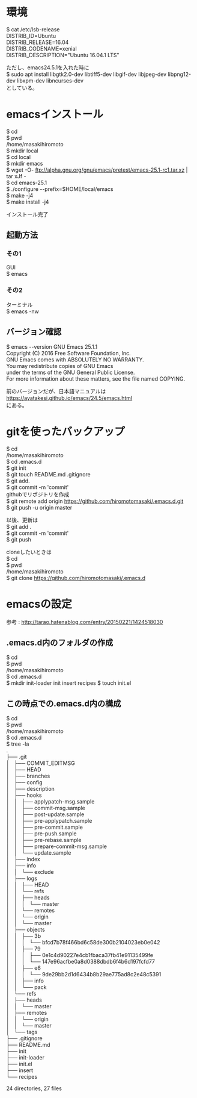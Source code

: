 # 環境
$ cat /etc/lsb-release  
DISTRIB_ID=Ubuntu  
DISTRIB_RELEASE=16.04  
DISTRIB_CODENAME=xenial  
DISTRIB_DESCRIPTION="Ubuntu 16.04.1 LTS"  

ただし、emacs24.5.1を入れた時に  
$ sudo apt install libgtk2.0-dev libtiff5-dev libgif-dev libjpeg-dev libpng12-dev libxpm-dev libncurses-dev  
としている。

# emacsインストール
$ cd  
$ pwd  
/home/masakihiromoto  
$ mkdir local  
$ cd local  
$ mkdir emacs  
$ wget -O- ftp://alpha.gnu.org/gnu/emacs/pretest/emacs-25.1-rc1.tar.xz | tar xJf -  
$ cd emacs-25.1  
$ ./configure --prefix=$HOME/local/emacs  
$ make -j4  
$ make install -j4  

インストール完了

## 起動方法
### その1
GUI  
$ emacs
### その2
ターミナル  
$ emacs -nw  

## バージョン確認
$ emacs --version
GNU Emacs 25.1.1  
Copyright (C) 2016 Free Software Foundation, Inc.   
GNU Emacs comes with ABSOLUTELY NO WARRANTY.  
You may redistribute copies of GNU Emacs  
under the terms of the GNU General Public License.  
For more information about these matters, see the file named COPYING.  

前のバージョンだが、日本語マニュアルは  
https://ayatakesi.github.io/emacs/24.5/emacs.html  
にある。


# gitを使ったバックアップ
$ cd  
/home/masakihiromoto  
$ cd .emacs.d  
$ git init  
$ git touch README.md .gitignore  
$ git add.  
$ git commit -m 'commit'  
githubでリポジトリを作成  
$ git remote add origin https://github.com/hiromotomasaki/.emacs.d.git  
$ git push -u origin master  

以後、更新は  
$ git add .  
$ git commit -m 'commit'  
$ git push  

cloneしたいときは  
$ cd  
$ pwd  
/home/masakihiromoto  
$ git clone https://github.com/hiromotomasaki/.emacs.d  

# emacsの設定
参考 : http://tarao.hatenablog.com/entry/20150221/1424518030  

## .emacs.d内のフォルダの作成
$ cd  
$ pwd  
/home/masakihiromoto  
$ cd .emacs.d  
$ mkdir init-loader init insert recipes 
$ touch init.el  

## この時点での.emacs.d内の構成
$ cd  
$ pwd  
/home/masakihiromoto  
$ cd .emacs.d  
$ tree -la  
.  
├── .git  
│   ├── COMMIT_EDITMSG  
│   ├── HEAD  
│   ├── branches  
│   ├── config  
│   ├── description  
│   ├── hooks  
│   │   ├── applypatch-msg.sample  
│   │   ├── commit-msg.sample  
│   │   ├── post-update.sample  
│   │   ├── pre-applypatch.sample  
│   │   ├── pre-commit.sample  
│   │   ├── pre-push.sample  
│   │   ├── pre-rebase.sample  
│   │   ├── prepare-commit-msg.sample  
│   │   └── update.sample  
│   ├── index  
│   ├── info  
│   │   └── exclude  
│   ├── logs  
│   │   ├── HEAD  
│   │   └── refs  
│   │       ├── heads  
│   │       │   └── master  
│   │       └── remotes  
│   │           └── origin  
│   │               └── master  
│   ├── objects  
│   │   ├── 3b  
│   │   │   └── bfcd7b78f466bd6c58de300b2104023eb0e042  
│   │   ├── 79  
│   │   │   ├── 0e1c4d90227e4cb1fbaca37fb41e91135499fe  
│   │   │   └── 147e96acfbe0a8d0388dbdb6f4b6d197fcfd77  
│   │   ├── e6  
│   │   │   └── 9de29bb2d1d6434b8b29ae775ad8c2e48c5391  
│   │   ├── info  
│   │   └── pack  
│   └── refs  
│       ├── heads  
│       │   └── master  
│       ├── remotes  
│       │   └── origin  
│       │       └── master  
│       └── tags  
├── .gitignore  
├── README.md  
├── init  
├── init-loader  
├── init.el  
├── insert  
└── recipes  

24 directories, 27 files  






